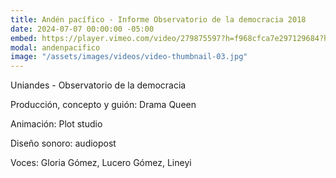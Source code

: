 ```yaml
---
title: Andén pacífico - Informe Observatorio de la democracia 2018
date: 2024-07-07 00:00:00 -05:00
embed: https://player.vimeo.com/video/279875597?h=f968cfca7e297129684?h=b565a66a0a
modal: andenpacifico
image: "/assets/images/videos/video-thumbnail-03.jpg"
---
```


Uniandes - Observatorio de la democracia

Producción, concepto y guión: Drama Queen

Animación: Plot studio

Diseño sonoro: audiopost

Voces: Gloria Gómez, Lucero Gómez, Lineyi